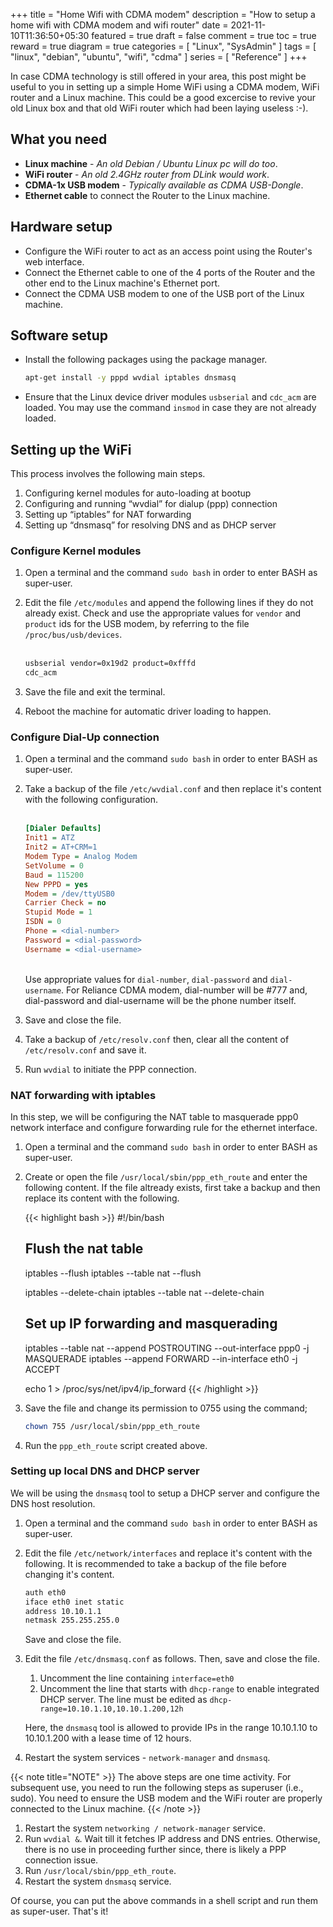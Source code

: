 +++
title = "Home Wifi with CDMA modem"
description = "How to setup a home wifi with CDMA modem and wifi router"
date = 2021-11-10T11:36:50+05:30
featured = true
draft = false
comment = true
toc = true
reward = true
diagram = true
categories = [
  "Linux",
  "SysAdmin"
]
tags = [
  "linux",
  "debian",
  "ubuntu",
  "wifi",
  "cdma"
]
series = [
  "Reference"
]
+++

In case CDMA technology is still offered in your area, this post might be useful to you in setting up a simple Home WiFi
using a CDMA modem, WiFi router and a Linux machine. This could be a good excercise to revive your old Linux box and that
old WiFi router which had been laying useless :-).

## What you need

* **Linux machine** - *An old Debian / Ubuntu Linux pc will do too*.
* **WiFi router** - *An old 2.4GHz router from DLink would work*.
* **CDMA-1x USB modem** - *Typically available as CDMA USB-Dongle*.
* **Ethernet cable** to connect the Router to the Linux machine.

## Hardware setup

* Configure the WiFi router to act as an access point using the Router's web interface.
* Connect the Ethernet cable to one of the 4 ports of the Router and the other end to the Linux machine's Ethernet port.
* Connect the CDMA USB modem to one of the USB port of the Linux machine.

## Software setup

* Install the following packages using the package manager.

  ```bash
  apt-get install -y pppd wvdial iptables dnsmasq
  ```

* Ensure that the Linux device driver modules `usbserial` and `cdc_acm` are loaded. You may use the command `insmod`
  in case they are not already loaded.

## Setting up the WiFi

This process involves the following main steps.

1. Configuring kernel modules for auto-loading at bootup
2. Configuring and running “wvdial” for dialup (ppp) connection
3. Setting up “iptables” for NAT forwarding
4. Setting up “dnsmasq” for resolving DNS and as DHCP server

### Configure Kernel modules

1. Open a terminal and the command `sudo bash` in order to enter BASH as super-user.
2. Edit the file `/etc/modules` and append the following lines if they do not already exist.
   Check and use the appropriate values for `vendor` and `product` ids for the USB modem, by
   referring to the file `/proc/bus/usb/devices`.<br/><br/>

    ```bash
   usbserial vendor=0x19d2 product=0xfffd
   cdc_acm
   ```

3. Save the file and exit the terminal.
4. Reboot the machine for automatic driver loading to happen.

### Configure Dial-Up connection

1. Open a terminal and the command `sudo bash` in order to enter BASH as super-user.
2. Take a backup of the file `/etc/wvdial.conf` and then replace it's content with the following configuration.<br/><br/>

    ```ini
    [Dialer Defaults]
    Init1 = ATZ
    Init2 = AT+CRM=1
    Modem Type = Analog Modem
    SetVolume = 0
    Baud = 115200
    New PPPD = yes
    Modem = /dev/ttyUSB0
    Carrier Check = no
    Stupid Mode = 1
    ISDN = 0
    Phone = <dial-number>
    Password = <dial-password>
    Username = <dial-username>
    ```

    <br/>Use appropriate values for `dial-number`, `dial-password` and `dial-username`. For Reliance CDMA modem,
    dial-number will be #777 and, dial-password and dial-username will be the phone number itself.

3. Save and close the file.
4. Take a backup of `/etc/resolv.conf` then, clear all the content of `/etc/resolv.conf` and save it.
5. Run `wvdial` to initiate the PPP connection.

### NAT forwarding with iptables

In this step, we will be configuring the NAT table to masquerade ppp0 network interface
and configure forwarding rule for the ethernet interface.

1. Open a terminal and the command `sudo bash` in order to enter BASH as super-user.
2. Create or open the file `/usr/local/sbin/ppp_eth_route` and enter the following content.
    If the file altready exists, first take a backup and then replace its content with the following.

    {{< highlight bash >}}
    #!/bin/bash

    ## Flush the nat table
    iptables --flush
    iptables --table nat --flush

    iptables --delete-chain
    iptables --table nat --delete-chain

    ## Set up IP forwarding and masquerading
    iptables --table nat --append POSTROUTING --out-interface ppp0 -j MASQUERADE
    iptables --append FORWARD --in-interface eth0 -j ACCEPT

    echo 1 > /proc/sys/net/ipv4/ip_forward
    {{< /highlight >}}

3. Save the file and change its permission to 0755 using the command;

    ```bash
    chown 755 /usr/local/sbin/ppp_eth_route
    ```

4. Run the `ppp_eth_route` script created above.

### Setting up local DNS and DHCP server

We will be using the `dnsmasq` tool to setup a DHCP server and configure the DNS host resolution.

1. Open a terminal and the command `sudo bash` in order to enter BASH as super-user.
2. Edit the file `/etc/network/interfaces` and replace it's content with the following.
    It is recommended to take a backup of the file before changing it's content.

    ```bash
    auth eth0
    iface eth0 inet static
    address 10.10.1.1
    netmask 255.255.255.0
    ```

    Save and close the file.
3. Edit the file `/etc/dnsmasq.conf` as follows. Then, save and close the file.

    1. Uncomment the line containing `interface=eth0`
    2. Uncomment the line that starts with `dhcp-range` to enable integrated DHCP server. The line
      must be edited as `dhcp-range=10.10.1.10,10.10.1.200,12h`

    Here, the `dnsmasq` tool is allowed to provide IPs in the range 10.10.1.10 to 10.10.1.200 with a lease time of 12 hours.
4. Restart the system services - `network-manager` and `dnsmasq`.

{{< note title="NOTE" >}}
The above steps are one time activity. For subsequent use, you need to run the following steps as superuser (i.e., sudo).
You need to ensure the USB modem and the WiFi router are properly connected to the Linux machine.
{{< /note >}}

1. Restart the system `networking / network-manager` service.
2. Run `wvdial &`. Wait till it fetches IP address and DNS entries. Otherwise, there is no use
   in proceeding further since, there is likely a PPP connection issue.
3. Run `/usr/local/sbin/ppp_eth_route`.
4. Restart the system `dnsmasq` service.

Of course, you can put the above commands in a shell script and run them as super-user. That's it!
